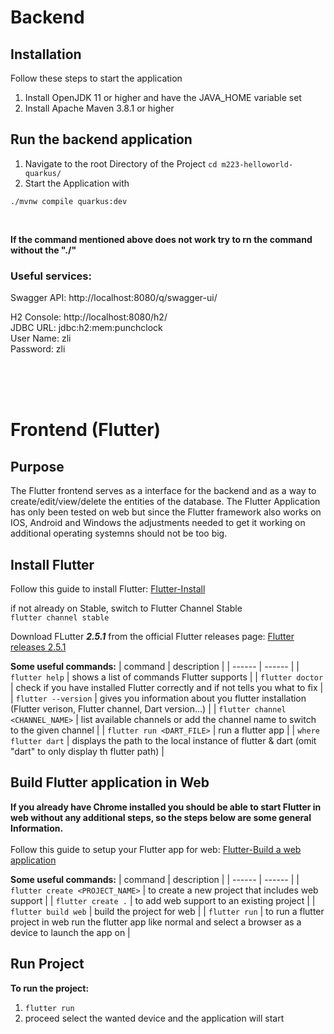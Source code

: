 # Backend

##

## Installation
Follow these steps to start the application
1. Install OpenJDK 11 or higher and have the JAVA_HOME variable set 
2. Install Apache Maven 3.8.1 or higher

## Run the backend application
1. Navigate to the root Directory of the Project
`cd m223-helloworld-quarkus/`
2. Start the Application with 
```shell script
./mvnw compile quarkus:dev
```
<br/>

__If the command mentioned above does not work try to rn the command without the "./"__

### Useful services:

Swagger API: http://localhost:8080/q/swagger-ui/

H2 Console: http://localhost:8080/h2/ <br/>
JDBC URL: jdbc:h2:mem:punchclock <br/>
User Name: zli <br/>
Password: zli

<br/>
<br/>
<br/>

# Frontend (Flutter)
## Purpose
The Flutter frontend serves as a interface for the backend and as a way to create/edit/view/delete the entities of the database.
The Flutter Application has only been tested on web but since the Flutter framework also works on IOS, Android and Windows the adjustments needed to get it working on additional operating systemns should not be too big.

## Install Flutter
Follow this guide to install Flutter: 
[Flutter-Install](https://flutter.dev/docs/get-started/install)<br/>

if not already on Stable, switch to Flutter Channel Stable<br/>
    `flutter channel stable`
<br/>

Download FLutter **_2.5.1_** from the official Flutter releases page: [Flutter releases 2.5.1](https://flutter.dev/docs/development/tools/sdk/releases)<br/>

**Some useful commands:**
| command | description |
| ------ | ------ |
| `flutter help` | shows a list of commands Flutter supports |
| `flutter doctor` | check if you have installed Flutter correctly and if not tells you what to fix |
| `flutter --version` | gives you information about you flutter installation (Flutter verison, Flutter channel, Dart version...) |
| `flutter channel <CHANNEL_NAME>` | list available channels or add the channel name to switch to the given channel |
| `flutter run <DART_FILE>` | run a flutter app |
| `where flutter dart` | displays the path to the local instance of flutter & dart (omit "dart" to only display th flutter path) |

## Build Flutter application in Web
**If you already have Chrome installed you should be able to start Flutter in web without any additional steps, so the steps below are some general Information.**
<br/>
<br/>
Follow this guide to setup your Flutter app for web: [Flutter-Build a web application](https://flutter.dev/docs/get-started/web)

**Some useful commands:**
| command | description |
| ------ | ------ |
| `flutter create <PROJECT_NAME>` | to create a new project that includes web support |
| `flutter create .` | to add web support to an existing project |
| `flutter build web` | build the project for web |
| `flutter run` | to run a flutter project in web run the flutter app like normal and select a browser as a device to launch the app on |

## Run Project
**To run the project:**

1. `flutter run`
2. proceed select the wanted device and the application will start

